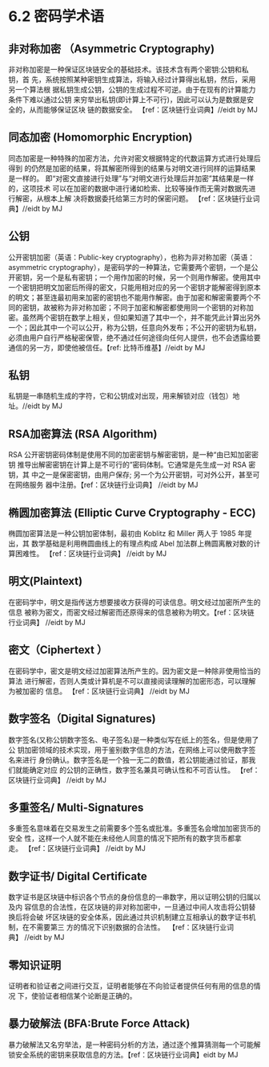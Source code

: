 # 6.2 密码学术语
## 非对称加密 （Asymmetric Cryptography) 
非对称加密是一种保证区块链安全的基础技术。该技术含有两个密钥:公钥和私钥，首 先，系统按照某种密钥生成算法，将输入经过计算得出私钥，然后，采用另一个算法根 据私钥生成公钥，公钥的生成过程不可逆。由于在现有的计算能力条件下难以通过公钥 来穷举出私钥(即计算上不可行)，因此可以认为是数据是安全的，从而能够保证区块 链的数据安全。 【ref：区块链行业词典】//eidt by MJ
## 同态加密 (Homomorphic Encryption) 
同态加密是一种特殊的加密方法，允许对密文根据特定的代数运算方式进行处理后得到 的仍然是加密的结果，将其解密所得到的结果与对明文进行同样的运算结果是一样的。 即“对密文直接进行处理”与“对明文进行处理后并加密”其结果是一样的，这项技术 可以在加密的数据中进行诸如检索、比较等操作而无需对数据先进行解密，从根本上解 决将数据委托给第三方时的保密问题。 【ref：区块链行业词典】//eidt by MJ
## 公钥
公开密钥加密（英语：Public-key cryptography），也称为非对称加密（英语：asymmetric cryptography），是密码学的一种算法，它需要两个密钥，一个是公开密钥，另一个是私有密钥；一个用作加密的时候，另一个则用作解密。使用其中一个密钥把明文加密后所得的密文，只能用相对应的另一个密钥才能解密得到原本的明文；甚至连最初用来加密的密钥也不能用作解密。由于加密和解密需要两个不同的密钥，故被称为非对称加密；不同于加密和解密都使用同一个密钥的对称加密。虽然两个密钥在数学上相关，但如果知道了其中一个，并不能凭此计算出另外一个；因此其中一个可以公开，称为公钥，任意向外发布；不公开的密钥为私钥，必须由用户自行严格秘密保管，绝不通过任何途径向任何人提供，也不会透露给要通信的另一方，即使他被信任。【ref: 比特币维基】//eidt by MJ
## 私钥
私钥是一串随机生成的字符，它和公钥成对出现，用来解锁对应（钱包）地址。//eidt by MJ
## RSA加密算法 (RSA Algorithm)
RSA 公开密钥密码体制是使用不同的加密密钥与解密密钥，是一种“由已知加密密钥 推导出解密密钥在计算上是不可行的”密码体制。它通常是先生成一对 RSA 密钥，其 中之一是保密密钥，由用户保存; 另一个为公开密钥，可对外公开，甚至可在网络服务 器中注册。【ref：区块链行业词典】 //eidt by MJ
## 椭圆加密算法 (Elliptic Curve Cryptography - ECC) 
椭圆加密算法是一种公钥加密体制，最初由 Koblitz 和 Miller 两人于 1985 年提出，其 数学基础是利用椭圆曲线上的有理点构成 Abel 加法群上椭圆离散对数的计算困难性。 【ref：区块链行业词典】 //eidt by MJ
## 明文(Plaintext) 
在密码学中，明文是指传送方想要接收方获得的可读信息。明文经过加密所产生的信息 被称为密文，而密文经过解密而还原得来的信息被称为明文。【ref：区块链行业词典】 //eidt by MJ 
## 密文（Ciphertext ）
在密码学中，密文是明文经过加密算法所产生的。因为密文是一种除非使用恰当的算法 进行解密，否则人类或计算机是不可以直接阅读理解的加密形态，可以理解为被加密的 信息。 【ref：区块链行业词典】 //eidt by MJ 
## 数字签名（Digital Signatures) 
数字签名(又称公钥数字签名、电子签名)是一种类似写在纸上的签名，但是使用了公 钥加密领域的技术实现，用于鉴别数字信息的方法，在网络上可以使用数字签名来进行 身份确认。数字签名是一个独一无二的数值，若公钥能通过验证，那我们就能确定对应 的公钥的正确性，数字签名兼具可确认性和不可否认性。 【ref：区块链行业词典】 //eidt by MJ
## 多重签名/ Multi-Signatures 
多重签名意味着在交易发生之前需要多个签名或批准。多重签名会增加加密货币的安全 性，这样一个人就不能在未经他人同意的情况下把所有的数字货币都拿走。 【ref：区块链行业词典】 //eidt by MJ
## 数字证书/ Digital Certificate
数字证书是区块链中标识各个节点的身份信息的一串数字，用以证明公钥的归属以及内 容信息的合法性，在区块链的非对称加密中，一旦通过中间人攻击将公钥替换后将会破 坏区块链的安全体系，因此通过共识机制建立互相承认的数字证书机制，在不需要第三 方的情况下识别数据的合法性。  【ref：区块链行业词典】 //eidt by MJ
## 零知识证明
证明者和验证者之间进行交互，证明者能够在不向验证者提供任何有用的信息的情况 下，使验证者相信某个论断是正确的。 
## 暴力破解法 (BFA:Brute Force Attack) 
暴力破解法又名穷举法，是一种密码分析的方法，通过逐个推算猜测每一个可能解锁安全系统的密钥来获取信息的方法。【ref：区块链行业词典】eidt by MJ